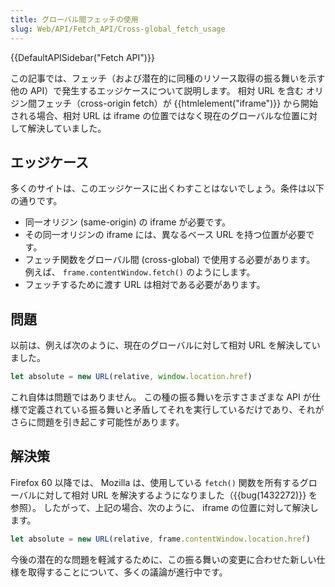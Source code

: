 ```yaml
---
title: グローバル間フェッチの使用
slug: Web/API/Fetch_API/Cross-global_fetch_usage
---
```

{{DefaultAPISidebar("Fetch API")}}

この記事では、フェッチ（および潜在的に同種のリソース取得の振る舞いを示す他の API）で発生するエッジケースについて説明します。 相対 URL を含む オリジン間フェッチ（cross-origin fetch）が {{htmlelement("iframe")}} から開始される場合、相対 URL は iframe の位置ではなく現在のグローバルな位置に対して解決していました。

## エッジケース

多くのサイトは、このエッジケースに出くわすことはないでしょう。条件は以下の通りです。

- 同一オリジン (same-origin) の iframe が必要です。
- その同一オリジンの iframe には、異なるベース URL を持つ位置が必要です。
- フェッチ関数をグローバル間 (cross-global) で使用する必要があります。 例えば、 `frame.contentWindow.fetch()` のようにします。
- フェッチするために渡す URL は相対である必要があります。

## 問題

以前は、例えば次のように、現在のグローバルに対して相対 URL を解決していました。

```js
let absolute = new URL(relative, window.location.href)
```

これ自体は問題ではありません。 この種の振る舞いを示すさまざまな API が仕様で定義されている振る舞いと矛盾してそれを実行しているだけであり、それがさらに問題を引き起こす可能性があります。

## 解決策

Firefox 60 以降では、 Mozilla は、使用している `fetch()` 関数を所有するグローバルに対して相対 URL を解決するようになりました（{{bug(1432272)}} を参照）。 したがって、上記の場合、次のように、 iframe の位置に対して解決します。

```js
let absolute = new URL(relative, frame.contentWindow.location.href)
```

今後の潜在的な問題を軽減するために、この振る舞いの変更に合わせた新しい仕様を取得することについて、多くの議論が進行中です。
